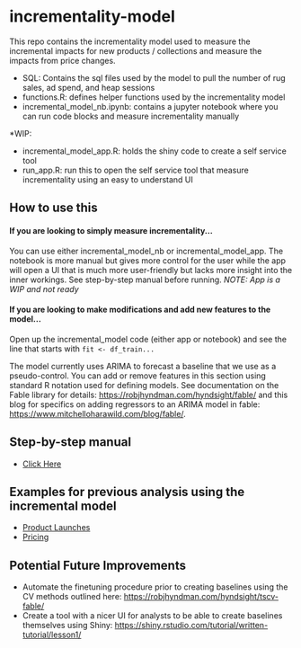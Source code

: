 # incrementality-model

This repo contains the incrementality model used to measure the incremental impacts for new products / collections and measure the impacts from price changes.

* SQL: Contains the sql files used by the model to pull the number of rug sales, ad spend, and heap sessions
* functions.R: defines helper functions used by the incrementality model
* incremental_model_nb.ipynb: contains a jupyter notebook where you can run code blocks and measure incrementality manually

*WIP:
* incremental_model_app.R: holds the shiny code to create a self service tool
* run_app.R: run this to open the self service tool that measure incrementality using an easy to understand UI

## How to use this
#### If you are looking to simply measure incrementality... 
You can use either incremental_model_nb or incremental_model_app. The notebook is more manual but gives more control for the user while the app will open a UI that is much more user-friendly but lacks more insight into the inner workings. See step-by-step manual before running. *NOTE: App is a WIP and not ready*

#### If you are looking to make modifications and add new features to the model... 
Open up the incremental_model code (either app or notebook) and see the line that starts with ```fit <- df_train...```

The model currently uses ARIMA to forecast a baseline that we use as a pseudo-control. You can add or remove features in this section using standard R notation used for defining models. See documentation on the Fable library for details: https://robjhyndman.com/hyndsight/fable/ and this blog for specifics on adding regressors to an ARIMA model in fable: https://www.mitchelloharawild.com/blog/fable/.


## Step-by-step manual
* [Click Here](https://docs.google.com/document/d/1GwTTLHSSLzgA4waC5bFaPW1DX49HDE2FqOzJD29L8hY/edit?usp=sharing)

## Examples for previous analysis using the incremental model
* [Product Launches](https://drive.google.com/drive/u/0/folders/1VhkLELAYES8JtqmBBcqAPO-2bMs05UYY)
* [Pricing](https://drive.google.com/drive/u/0/folders/1_keRRTP6zguTUk2UDMxmymVEP4OsP3pt)

## Potential Future Improvements
* Automate the finetuning procedure prior to creating baselines using the CV methods outlined here: https://robjhyndman.com/hyndsight/tscv-fable/
* Create a tool with a nicer UI for analysts to be able to create baselines themselves using Shiny: https://shiny.rstudio.com/tutorial/written-tutorial/lesson1/